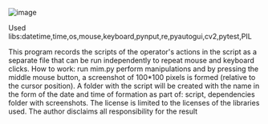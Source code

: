 ![image](https://github.com/De0nis/Mimic/assets/96110531/bfe81cc9-5e7d-4e2b-a2bc-4a89c616fa4d)


Used libs:datetime,time,os,mouse,keyboard,pynput,re,pyautogui,cv2,pytest,PIL

This program records the scripts of the operator's actions in the script as a separate file that can be run independently to repeat mouse and keyboard clicks. How to work: run mim.py perform manipulations and by pressing the middle mouse button, a screenshot of 100*100 pixels is formed (relative to the cursor position). A folder with the script will be created with the name in the form of the date and time of formation as part of: script, dependencies folder with screenshots. The license is limited to the licenses of the libraries used. The author disclaims all responsibility for the result
